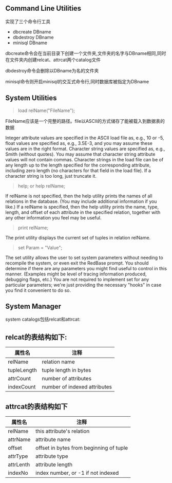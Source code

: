 ## Command Line Utilities
实现了三个命令行工具
* dbcreate DBname
* dbdestroy DBname
* minisql DBname

dbcreate命令会在当前目录下创建一个文件夹,文件夹的名字与DBname相同,同时在文件夹内创建relcat、attrcat两个catalog文件

dbdestroy命令会删除以DBname为名的文件夹

minisql命令则开启minisql的交互式命令行,同时数据库被指定为DBname

## System Utilities
> load relName("FileName");

FileName应该是一个完整的路径。file以ASCII的方式储存了能被载入到数据表的数据

Integer attribute values are specified in the ASCII load file as, e.g., 10 or -5, float values are specified as, e.g., 3.5E-3, and you may assume these values are in the right format. Character string values are specified as, e.g., Smith (without quotes). You may assume that character string attribute values will not contain commas. Character strings in the load file can be of any length up to the length specified for the corresponding attribute, including zero length (no characters for that field in the load file). If a character string is too long, just truncate it.

> help; or help relName;

If relName is not specified, then the help utility prints the names of all relations in the database. (You may include additional information if you like.) If a relName is specified, then the help utility prints the name, type, length, and offset of each attribute in the specified relation, together with any other information you feel may be useful.

> print relName;

The print utility displays the current set of tuples in relation relName.

> set Param = "Value";

The set utility allows the user to set system parameters without needing to recompile the system, or even exit the RedBase prompt. You should determine if there are any parameters you might find useful to control in this manner. (Examples might be level of tracing information produced, debugging flags, etc.) You are not required to implement set for any particular parameters; we're just providing the necessary "hooks" in case you find it convenient to do so.
## System Manager
system catalogs包括relcat和attrcat:

relcat的表结构如下:
--------------------
属性名       | 注释
------------|-------------
relName	    | relation name
tupleLength	| tuple length in bytes
attrCount	| number of attributes
indexCount	|number of indexed attributes

attrcat的表结构如下
---------------------
属性名       | 注释
------------|-------------
relName	    | this attribute's relation
attrName    |	attribute name
offset	    |offset in bytes from beginning of tuple
attrType    |	attribute type
attrLenth   |	attribute length
indexNo	    |index number, or -1 if not indexed
